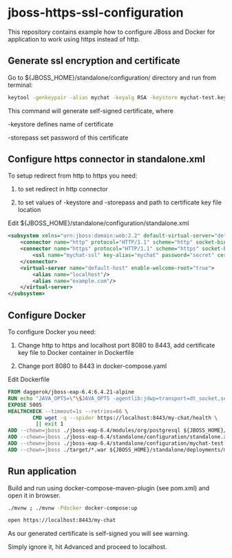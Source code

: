 # jboss-https-ssl-configuration

This repository contains example how to configure JBoss and Docker
for application to work using https instead of http. 

## Generate ssl encryption and certificate

Go to ${JBOSS_HOME}/standalone/configuration/ directory and run from terminal:

```bash
keytool -genkeypair -alias mychat -keyalg RSA -keystore mychat-test.keystore -storepass secret
```
This command will generate self-signed certificate, where

-keystore defines name of certificate 

-storepass set password of this certificate 

## Configure https connector in standalone.xml

To setup redirect from http to https you need:
 
1. to set redirect in http connector

2. to set values of -keystore and -storepass and path to certificate key file location  
 
Edit ${JBOSS_HOME}/standalone/configuration/standalone.xml

```xml
<subsystem xmlns="urn:jboss:domain:web:2.2" default-virtual-server="default-host" native="false">
    <connector name="http" protocol="HTTP/1.1" scheme="http" socket-binding="http" redirect-port="8443"/>
    <connector name="https" protocol="HTTP/1.1" scheme="https" socket-binding="https" enable-lookups="false" secure="true">
        <ssl name="mychat-ssl" key-alias="mychat" password="secret" certificate-key-file="/home/jboss/jboss-eap-6.4/standalone/configuration/mychat-test.keystore" protocol="TLSv1"/>
    </connector>
    <virtual-server name="default-host" enable-welcome-root="true">
        <alias name="localhost"/>
        <alias name="example.com"/>
    </virtual-server>
</subsystem>
```
## Configure Docker

To configure Docker you need:

1. Change http to https and localhost port 8080 to 8443, 
add certificate key file to Docker container in Dockerfile

2. Change port 8080 to 8443 in docker-compose.yaml

Edit Dockerfile

```Dockerfile
FROM daggerok/jboss-eap-6.4:6.4.21-alpine
RUN echo "JAVA_OPTS=\"\$JAVA_OPTS -agentlib:jdwp=transport=dt_socket,server=y,suspend=n,address=5005\"" >> ${JBOSS_HOME}/bin/standalone.conf
EXPOSE 5005
HEALTHCHECK --timeout=1s --retries=66 \
        CMD wget -q --spider https://localhost:8443/my-chat/health \
         || exit 1
ADD --chown=jboss ./jboss-eap-6.4/modules/org/postgresql ${JBOSS_HOME}/modules/org/postgresql
ADD --chown=jboss ./jboss-eap-6.4/standalone/configuration/standalone.xml ${JBOSS_HOME}/standalone/configuration/standalone.xml
ADD --chown=jboss ./jboss-eap-6.4/standalone/configuration/mychat-test.keystore ${JBOSS_HOME}/standalone/configuration/mychat-test.keystore
ADD --chown=jboss ./target/*.war ${JBOSS_HOME}/standalone/deployments/my-chat.war
```
## Run application

Build and run using docker-compose-maven-plugin (see pom.xml) and open it in browser.

```bash
./mvnw ; ./mvnw -Pdocker docker-compose:up

open https://localhost:8443/my-chat
```
As our generated certificate is self-signed you will see warning. 

Simply ignore it, hit Advanced and proceed to localhost.